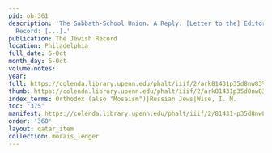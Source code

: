 ```yaml
---
pid: obj361
description: 'The Sabbath-School Union. A Reply. [Letter to the] Editor of The Jewish
  Record: [...].'
publication: The Jewish Record
location: Philadelphia
full_date: 5-Oct
month_day: 5-Oct
volume-notes:
year:
full: https://colenda.library.upenn.edu/phalt/iiif/2/ark81431p35d8nw83%2FSHA256E-s7150253--6fb466d84c0a12aea9881734d9e36a2eb30f14737f286c9a946dfac1bcca616c.jpeg/full/3500,/0/default.jpg
thumb: https://colenda.library.upenn.edu/phalt/iiif/2/ark81431p35d8nw83%2FSHA256E-s7150253--6fb466d84c0a12aea9881734d9e36a2eb30f14737f286c9a946dfac1bcca616c.jpeg/full/!200,200/0/default.jpg
index_terms: Orthodox (also "Mosaism")|Russian Jews|Wise, I. M.
toc: '375'
manifest: https://colenda.library.upenn.edu/phalt/iiif/2/81431-p35d8nw83/manifest
order: '360'
layout: qatar_item
collection: morais_ledger
---
```

